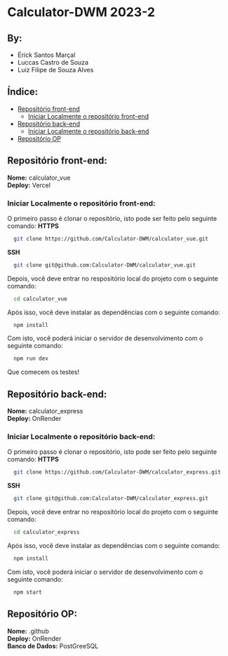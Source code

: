 # Calculator-DWM 2023-2
## By:
- Érick Santos Marçal
- Luccas Castro de Souza
- Luiz Filipe de Souza Alves

## Índice:
- [Repositório front-end](#repositório-front-end)
    - [Iniciar Localmente o repositório front-end](#iniciar-localmente-o-repositório-front-end)
- [Repositório back-end](#repositório-back-end)
    - [Iniciar Localmente o repositório back-end](#iniciar-localmente-o-repositório-back-end)
- [Repositório OP](#repositório-op)
  
## Repositório front-end:
**Nome:** calculator_vue <br>
**Deploy:** Vercel <br>

### Iniciar Localmente o repositório front-end:
O primeiro passo é clonar o repositório, isto pode ser feito pelo seguinte comando:
**HTTPS**
```bash
  git clone https://github.com/Calculator-DWM/calculator_vue.git
```

**SSH**
```bash
  git clone git@github.com:Calculator-DWM/calculator_vue.git
```

Depois, você deve entrar no respositório local do projeto com o seguinte comando:
```bash
  cd calculator_vue
```

Após isso, você deve instalar as dependências com o seguinte comando: 
```bash
  npm install
```

Com isto, você poderá iniciar o servidor de desenvolvimento com o seguinte comando:
```bash
  npm run dev
```

Que comecem os testes!

## Repositório back-end:
**Nome:** calculator_express <br>
**Deploy:** OnRender <br>

### Iniciar Localmente o repositório back-end:
O primeiro passo é clonar o repositório, isto pode ser feito pelo seguinte comando:
**HTTPS**
```bash
  git clone https://github.com/Calculator-DWM/calculator_express.git
```

**SSH**
```bash
  git clone git@github.com:Calculator-DWM/calculator_express.git
```

Depois, você deve entrar no respositório local do projeto com o seguinte comando:
```bash
  cd calculator_express
```

Após isso, você deve instalar as dependências com o seguinte comando: 
```bash
  npm install
```

Com isto, você poderá iniciar o servidor de desenvolvimento com o seguinte comando:
```bash
  npm start
```

## Repositório OP:
**Nome:** .github <br>
**Deploy:** OnRender <br>
**Banco de Dados:** PostGreeSQL <br>
